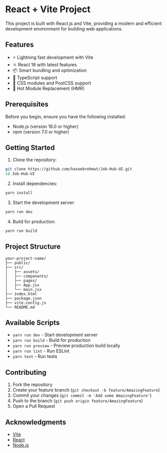 # React + Vite Project

This project is built with React.js and Vite, providing a modern and efficient development environment for building web applications.

## Features

- ⚡️ Lightning fast development with Vite
- ⚛️ React 18 with latest features
- 📦 Smart bundling and optimization
- 🔧 TypeScript support
- 🎨 CSS modules and PostCSS support
- 🔄 Hot Module Replacement (HMR)

## Prerequisites

Before you begin, ensure you have the following installed:
- Node.js (version 16.0 or higher)
- npm (version 7.0 or higher)

## Getting Started

1. Clone the repository:
```bash
git clone https://github.com/haseebrehmat/Job-Hub-UI.git
cd Job-Hub-UI
```

2. Install dependencies:
```bash
yarn install
```

3. Start the development server:
```bash
yarn run dev
```

4. Build for production:
```bash
yarn run build
```

## Project Structure

```
your-project-name/
├── public/
├── src/
│   ├── assets/
│   ├── components/
│   ├── pages/
│   ├── App.jsx
│   └── main.jsx
├── index.html
├── package.json
├── vite.config.js
└── README.md
```

## Available Scripts

- `yarn run dev` - Start development server
- `yarn run build` - Build for production
- `yarn run preview` - Preview production build locally
- `yarn run lint` - Run ESLint
- `yarn test` - Run tests

## Contributing

1. Fork the repository
2. Create your feature branch (`git checkout -b feature/AmazingFeature`)
3. Commit your changes (`git commit -m 'Add some AmazingFeature'`)
4. Push to the branch (`git push origin feature/AmazingFeature`)
5. Open a Pull Request

## Acknowledgments

- [Vite](https://vitejs.dev/)
- [React](https://reactjs.org/)
- [Node.js](https://nodejs.org/)